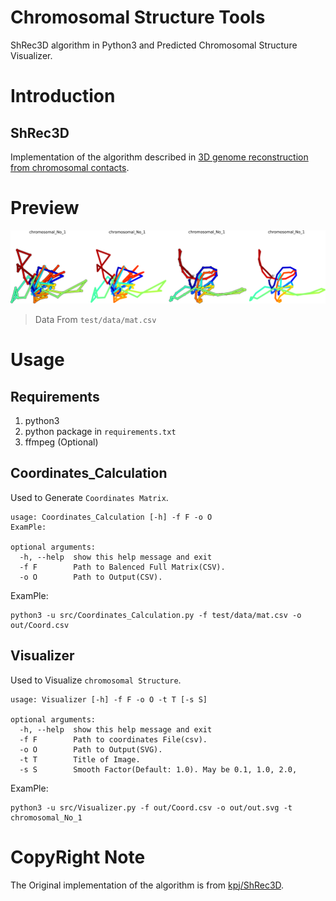 # Chromosomal Structure Tools
ShRec3D algorithm in Python3 and Predicted Chromosomal Structure Visualizer.
# Introduction
## ShRec3D

Implementation of the algorithm described in [3D genome reconstruction from chromosomal contacts](http://www.nature.com/nmeth/journal/v11/n11/full/nmeth.3104.html).

# Preview
![](assets/preview.svg)
> Data From `test/data/mat.csv`
# Usage
## Requirements
1. python3
2. python package in `requirements.txt`
3. ffmpeg (Optional)

## Coordinates_Calculation
Used to Generate `Coordinates Matrix`.

```shell
usage: Coordinates_Calculation [-h] -f F -o O
ExamPle: 

optional arguments:
  -h, --help  show this help message and exit
  -f F        Path to Balenced Full Matrix(CSV).
  -o O        Path to Output(CSV).
```

ExamPle: 
```shell
python3 -u src/Coordinates_Calculation.py -f test/data/mat.csv -o out/Coord.csv
```

## Visualizer
Used to Visualize `chromosomal Structure`.

```shell
usage: Visualizer [-h] -f F -o O -t T [-s S]

optional arguments:
  -h, --help  show this help message and exit
  -f F        Path to coordinates File(csv).
  -o O        Path to Output(SVG).
  -t T        Title of Image.
  -s S        Smooth Factor(Default: 1.0). May be 0.1, 1.0, 2.0,
```

ExamPle: 
```shell
python3 -u src/Visualizer.py -f out/Coord.csv -o out/out.svg -t chromosomal_No_1
```

# CopyRight Note
The Original implementation of the algorithm is from [kpj/ShRec3D](https://github.com/kpj/ShRec3D.git).
